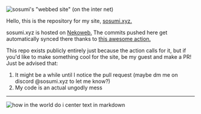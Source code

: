 ![sosumi's "webbed site" (on the inter net)](https://f.elisttm.space/f/Kuro/Random_uploads/ghlogo.png)

Hello, this is the repository for my site, [sosumi.xyz.](https://sosumi.xyz)

sosumi.xyz is hosted on [Nekoweb.](https://nekoweb.org/) 
The commits pushed here get automatically synced there thanks to [this awesome action.](https://github.com/marketplace/actions/deploy-to-nekoweb)

This repo exists publicly entirely just because the action calls for it, but if you'd like to make something cool for the site, be my guest and make a PR! Just be advised that:

1. It might be a while until I notice the pull request (maybe dm me on discord @sosumi.xyz to let me know?)
2. My code is an actual ungodly mess

---

![how in the world do i center text in markdown](https://f.elisttm.space/f/Kuro/Random_uploads/please_to_help.png)

